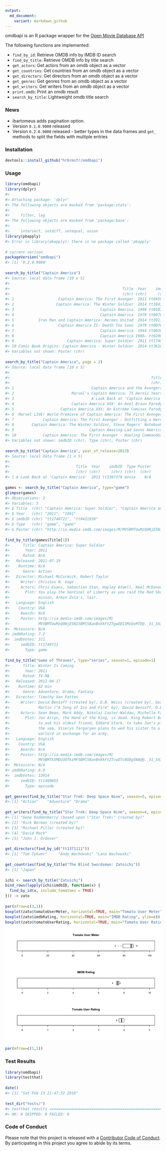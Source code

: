 ```yaml
---
output:
  md_document:
    variant: markdown_github
---
```


<!-- README.md is generated from README.Rmd. Please edit that file -->



omdbapi is an R package wrapper for the [Open Movie Database API](http://www.omdbapi.com/)

The following functions are implemented:

- `find_by_id`:	Retrieve OMDB info by IMDB ID search
- `find_by_title`:	Retrieve OMDB info by title search
- `get_actors`:	Get actors from an omdb object as a vector
- `get_countries`:	Get countries from an omdb object as a vector
- `get_directors`:	Get directors from an omdb object as a vector
- `get_genres`:	Get genres from an omdb object as a vector
- `get_writers`:	Get writers from an omdb object as a vector
- `print.omdb`:	Print an omdb result
- `search_by_title`:	Lightweight omdb title search

### News

- ibartomeus adds pagination option.
- Version `0.1.0.9000` released
- Version `0.2.0.9000` released - better types in the data frames and `get_` methods to split the fields with multiple entries

### Installation


```r
devtools::install_github("hrbrmstr/omdbapi")
```



### Usage


```r
library(omdbapi)
library(dplyr)
#> 
#> Attaching package: 'dplyr'
#> The following objects are masked from 'package:stats':
#> 
#>     filter, lag
#> The following objects are masked from 'package:base':
#> 
#>     intersect, setdiff, setequal, union
library(pbapply)
#> Error in library(pbapply): there is no package called 'pbapply'

# current verison
packageVersion("omdbapi")
#> [1] '0.2.0.9000'

search_by_title("Captain America")
#> Source: local data frame [10 x 5]
#> 
#>                                                   Title  Year    imdbID   Type
#>                                                   (chr) (chr)     (chr)  (chr)
#> 1                    Captain America: The First Avenger  2011 tt0458339  movie
#> 2                   Captain America: The Winter Soldier  2014 tt1843866  movie
#> 3                                       Captain America  1990 tt0103923  movie
#> 4                                       Captain America  1979 tt0078937  movie
#> 5           Iron Man and Captain America: Heroes United  2014 tt3911200  movie
#> 6                    Captain America II: Death Too Soon  1979 tt0078938  movie
#> 7                                       Captain America  1944 tt0036697  movie
#> 8                                       Captain America 1966– tt0206474 series
#> 9                        Captain America: Super Soldier  2011 tt1740721   game
#> 10 Comic Book Origins: Captain America - Winter Soldier  2014 tt3618126  movie
#> Variables not shown: Poster (chr)

search_by_title("Captain America", page = 2)
#> Source: local data frame [10 x 5]
#> 
#>                                                                Title  Year
#>                                                                (chr) (chr)
#> 1                                   Captain America and the Avengers  1991
#> 2                          Marvel's Captain America: 75 Heroic Years  2016
#> 3                                   A Look Back at 'Captain America'  2013
#> 4                          Captain America XXX: An Axel Braun Parody  2014
#> 5                     Captain America XXX: An Extreme Comixxx Parody  2011
#> 6  Marvel LIVE! World Premiere of Captain America: The First Avenger  2011
#> 7             Captain America: The First Avenger - Outfitting a Hero  2011
#> 8        Captain America: The Winter Soldier, Steve Rogers' Notebook  2014
#> 9                                  Captain Amazing-Lad Saves America  2011
#> 10            Captain America: The First Avenger - Howling Commandos  2011
#> Variables not shown: imdbID (chr), Type (chr), Poster (chr)

search_by_title("Captain America", year_of_release=2013)
#> Source: local data frame [1 x 5]
#> 
#>                              Title  Year    imdbID  Type Poster
#>                              (chr) (chr)     (chr) (chr)  (chr)
#> 1 A Look Back at 'Captain America'  2013 tt3307378 movie    N/A

games <- search_by_title("Captain America", type="game")
glimpse(games)
#> Observations: 2
#> Variables: 5
#> $ Title  (chr) "Captain America: Super Soldier", "Captain America and the A...
#> $ Year   (chr) "2011", "1991"
#> $ imdbID (chr) "tt1740721", "tt0421939"
#> $ Type   (chr) "game", "game"
#> $ Poster (chr) "http://ia.media-imdb.com/images/M/MV5BMTUwMzQ0NjE5N15BMl5Ba...

find_by_title(games$Title[1])
#>      Title: Captain America: Super Soldier
#>       Year: 2011
#>      Rated: N/A
#>   Released: 2011-07-19
#>    Runtime: N/A
#>      Genre: Action
#>   Director: Michael McCormick, Robert Taylor
#>     Writer: Christos N. Gage
#>     Actors: Chris Evans, Sebastian Stan, Hayley Atwell, Neal McDonough
#>       Plot: You play the Sentinel of Liberty as you raid the Red Skull's scientist
#>             minion, Armin Zola's, lair.
#>   Language: English
#>    Country: USA
#>     Awards: N/A
#>     Poster: http://ia.media-imdb.com/images/M/
#>             MV5BMTUwMzQ0NjE5N15BMl5BanBnXkFtZTgwODI3MzQxMTE@._V1_SX300.jpg
#>  Metascore: N/A
#> imdbRating: 7.2
#>  imdbVotes: 311
#>     imdbID: tt1740721
#>       Type: game

find_by_title("Game of Thrones", type="series", season=1, episode=1)
#>      Title: Winter Is Coming
#>       Year: 2011
#>      Rated: TV-MA
#>   Released: 2011-04-17
#>    Runtime: 62 min
#>      Genre: Adventure, Drama, Fantasy
#>   Director: Timothy Van Patten
#>     Writer: David Benioff (created by), D.B. Weiss (created by), George R.R.
#>             Martin ("A Song of Ice and Fire" by), David Benioff, D.B. Weiss
#>     Actors: Sean Bean, Mark Addy, Nikolaj Coster-Waldau, Michelle Fairley
#>       Plot: Jon Arryn, the Hand of the King, is dead. King Robert Baratheon plans
#>             to ask his oldest friend, Eddard Stark, to take Jon's place. Across
#>             the sea, Viserys Targaryen plans to wed his sister to a nomadic
#>             warlord in exchange for an army.
#>   Language: English
#>    Country: USA
#>     Awards: N/A
#>     Poster: http://ia.media-imdb.com/images/M/
#>             MV5BMTk5MDU3OTkzMF5BMl5BanBnXkFtZTcwOTc0ODg5NA@@._V1_SX300.jpg
#>  Metascore: N/A
#> imdbRating: 8.9
#>  imdbVotes: 13914
#>     imdbID: tt1480055
#>       Type: episode

get_genres(find_by_title("Star Trek: Deep Space Nine", season=5, episode=7))
#> [1] "Action"    "Adventure" "Drama"

get_writers(find_by_title("Star Trek: Deep Space Nine", season=4, episode=6))
#> [1] "Gene Roddenberry (based upon \"Star Trek\" created by)"
#> [2] "Rick Berman (created by)"                              
#> [3] "Michael Piller (created by)"                           
#> [4] "David Mack"                                            
#> [5] "John J. Ordover"

get_directors(find_by_id("tt1371111"))
#> [1] "Tom Tykwer"     "Andy Wachowski" "Lana Wachowski"

get_countries(find_by_title("The Blind Swordsman: Zatoichi"))
#> [1] "Japan"

ichi <- search_by_title("Zatoichi")
bind_rows(lapply(ichi$imdbID, function(x) {
  find_by_id(x, include_tomatoes = TRUE)
})) -> zato

par(mfrow=c(3,1)) 
boxplot(zato$tomatoUserMeter, horizontal=TRUE, main="Tomato User Meter", ylim=c(0, 100))
boxplot(zato$imdbRating, horizontal=TRUE, main="IMDB Rating", ylim=c(0, 10))
boxplot(zato$tomatoUserRating, horizontal=TRUE, main="Tomato User Rating", ylim=c(0, 5))
```

![plot of chunk usage](README-usage-1.png)

```r
par(mfrow=c(1,1))
```

### Test Results


```r
library(omdbapi)
library(testthat)

date()
#> [1] "Sat Feb 13 21:47:32 2016"

test_dir("tests/")
#> testthat results ================================================================
#> OK: 0 SKIPPED: 0 FAILED: 0
```

### Code of Conduct

Please note that this project is released with a [Contributor Code of Conduct](CONDUCT.md). 
By participating in this project you agree to abide by its terms.
